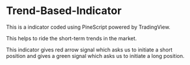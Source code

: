 # Trend-Based-Indicator

This is a indicator coded using PineScript powered by TradingView.

This helps to ride the short-term trends in the market.

This indicator gives red arrow signal which asks us to initiate a short position 
and gives a green signal which asks us to initiate a long position.
